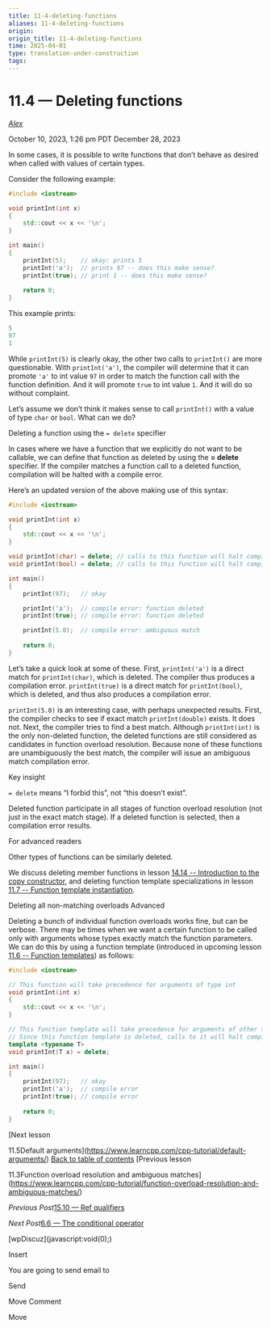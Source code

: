```yaml
---
title: 11-4-deleting-functions
aliases: 11-4-deleting-functions
origin: 
origin_title: 11-4-deleting-functions
time: 2025-04-01 
type: translation-under-construction
tags:
---
```

# 11.4 — Deleting functions

[*Alex*](https://www.learncpp.com/author/Alex/ "View all posts by Alex")

October 10, 2023, 1:26 pm PDT
December 28, 2023

In some cases, it is possible to write functions that don’t behave as desired when called with values of certain types.

Consider the following example:

```cpp
#include <iostream>

void printInt(int x)
{
    std::cout << x << '\n';
}

int main()
{
    printInt(5);    // okay: prints 5
    printInt('a');  // prints 97 -- does this make sense?
    printInt(true); // print 1 -- does this make sense?
    
    return 0;
}
```

This example prints:

```cpp
5
97
1

```

While `printInt(5)` is clearly okay, the other two calls to `printInt()` are more questionable. With `printInt('a')`, the compiler will determine that it can promote `'a'` to int value `97` in order to match the function call with the function definition. And it will promote `true` to int value `1`. And it will do so without complaint.

Let’s assume we don’t think it makes sense to call `printInt()` with a value of type `char` or `bool`. What can we do?

Deleting a function using the `= delete` specifier

In cases where we have a function that we explicitly do not want to be callable, we can define that function as deleted by using the **= delete** specifier. If the compiler matches a function call to a deleted function, compilation will be halted with a compile error.

Here’s an updated version of the above making use of this syntax:

```cpp
#include <iostream>

void printInt(int x)
{
    std::cout << x << '\n';
}

void printInt(char) = delete; // calls to this function will halt compilation
void printInt(bool) = delete; // calls to this function will halt compilation

int main()
{
    printInt(97);   // okay

    printInt('a');  // compile error: function deleted
    printInt(true); // compile error: function deleted

    printInt(5.0);  // compile error: ambiguous match
    
    return 0;
}
```

Let’s take a quick look at some of these. First, `printInt('a')` is a direct match for `printInt(char)`, which is deleted. The compiler thus produces a compilation error. `printInt(true)` is a direct match for `printInt(bool)`, which is deleted, and thus also produces a compilation error.

`printInt(5.0)` is an interesting case, with perhaps unexpected results. First, the compiler checks to see if exact match `printInt(double)` exists. It does not. Next, the compiler tries to find a best match. Although `printInt(int)` is the only non-deleted function, the deleted functions are still considered as candidates in function overload resolution. Because none of these functions are unambiguously the best match, the compiler will issue an ambiguous match compilation error.

Key insight

`= delete` means “I forbid this”, not “this doesn’t exist”.

Deleted function participate in all stages of function overload resolution (not just in the exact match stage). If a deleted function is selected, then a compilation error results.

For advanced readers

Other types of functions can be similarly deleted.

We discuss deleting member functions in lesson [14.14 -- Introduction to the copy constructor](https://www.learncpp.com/cpp-tutorial/introduction-to-the-copy-constructor/), and deleting function template specializations in lesson [11.7 -- Function template instantiation](https://www.learncpp.com/cpp-tutorial/function-template-instantiation/).

Deleting all non-matching overloads Advanced

Deleting a bunch of individual function overloads works fine, but can be verbose. There may be times when we want a certain function to be called only with arguments whose types exactly match the function parameters. We can do this by using a function template (introduced in upcoming lesson [11.6 -- Function templates](https://www.learncpp.com/cpp-tutorial/function-templates/)) as follows:

```cpp
#include <iostream>

// This function will take precedence for arguments of type int
void printInt(int x)
{
    std::cout << x << '\n';
}

// This function template will take precedence for arguments of other types
// Since this function template is deleted, calls to it will halt compilation
template <typename T>
void printInt(T x) = delete;

int main()
{
    printInt(97);   // okay
    printInt('a');  // compile error
    printInt(true); // compile error
    
    return 0;
}
```

\[Next lesson

11.5Default arguments\](https://www.learncpp.com/cpp-tutorial/default-arguments/)
[Back to table of contents](/)
\[Previous lesson

11.3Function overload resolution and ambiguous matches\](https://www.learncpp.com/cpp-tutorial/function-overload-resolution-and-ambiguous-matches/)

*Previous Post*[15.10 — Ref qualifiers](https://www.learncpp.com/cpp-tutorial/ref-qualifiers/)

*Next Post*[6.6 — The conditional operator](https://www.learncpp.com/cpp-tutorial/the-conditional-operator/)

\[wpDiscuz\](javascript:void(0);)

Insert

You are going to send email to

Send

Move Comment

Move
